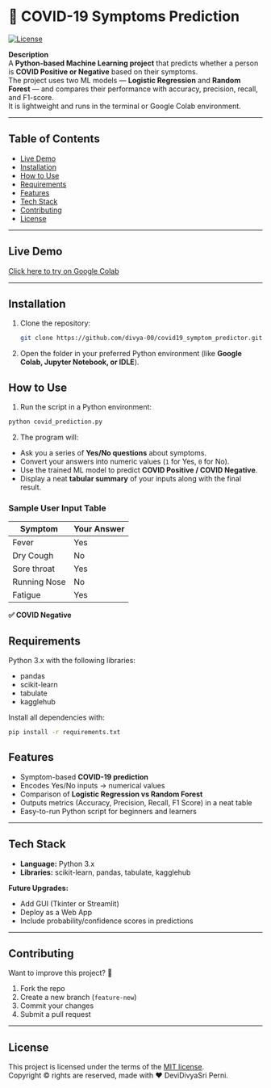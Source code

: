 # 🦠 COVID-19 Symptoms Prediction #

[![License](https://img.shields.io/badge/license-MIT-blue.svg)](https://opensource.org/licenses/MIT)

**Description**\
A **Python-based Machine Learning project** that predicts whether a person is **COVID Positive or Negative** based on their symptoms.  
The project uses two ML models — **Logistic Regression** and **Random Forest** — and compares their performance with accuracy, precision, recall, and F1-score.  
It is lightweight and runs in the terminal or Google Colab environment.

---

## Table of Contents

- [Live Demo](#live-demo)
- [Installation](#installation)
- [How to Use](#how-to-use)
- [Requirements](#requirements)
- [Features](#features)
- [Tech Stack](#tech-stack)
- [Contributing](#contributing)
- [License](#license)

---

## Live Demo

[Click here to try on Google Colab](https://colab.research.google.com/drive/19cHk3g4pZnjPGbtVKKqAaVRpX-QIGgYi?usp=sharing) 

---

## Installation

1. Clone the repository:
   ```bash
   git clone https://github.com/divya-00/covid19_symptom_predictor.git
   
2. Open the folder in your preferred Python environment (like **Google Colab, Jupyter Notebook, or IDLE**).

## How to Use

1. Run the script in a Python environment:

```bash
python covid_prediction.py
```
2. The program will:

- Ask you a series of **Yes/No questions** about symptoms.  
- Convert your answers into numeric values (`1` for Yes, `0` for No).  
- Use the trained ML model to predict **COVID Positive / COVID Negative**.  
- Display a neat **tabular summary** of your inputs along with the final result.  

### Sample User Input Table



| Symptom       | Your Answer |
|---------------|------------|
| Fever         | Yes        |
| Dry Cough     | No         |
| Sore throat   | Yes        |
| Running Nose  | No         |
| Fatigue       | Yes        |

**✅ COVID Negative**


## Requirements

Python 3.x with the following libraries:

- pandas  
- scikit-learn  
- tabulate  
- kagglehub  

Install all dependencies with:

```bash
pip install -r requirements.txt
```
## Features

- Symptom-based **COVID-19 prediction**  
- Encodes Yes/No inputs → numerical values  
- Comparison of **Logistic Regression vs Random Forest**  
- Outputs metrics (Accuracy, Precision, Recall, F1 Score) in a neat table  
- Easy-to-run Python script for beginners and learners  

---

## Tech Stack

- **Language:** Python 3.x  
- **Libraries:** scikit-learn, pandas, tabulate, kagglehub  

**Future Upgrades:**

- Add GUI (Tkinter or Streamlit)  
- Deploy as a Web App  
- Include probability/confidence scores in predictions  

---

## Contributing

Want to improve this project? 🎯

1. Fork the repo  
2. Create a new branch (`feature-new`)  
3. Commit your changes  
4. Submit a pull request  

---

## License

This project is licensed under the terms of the [MIT license](LICENSE).  
Copyright © rights are reserved, made with :heart: DeviDivyaSri Perni.

